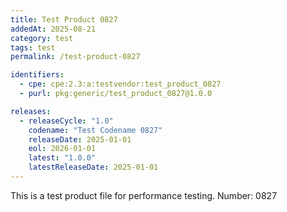 ```yaml
---
title: Test Product 0827
addedAt: 2025-08-21
category: test
tags: test
permalink: /test-product-0827

identifiers:
  - cpe: cpe:2.3:a:testvendor:test_product_0827
  - purl: pkg:generic/test_product_0827@1.0.0

releases:
  - releaseCycle: "1.0"
    codename: "Test Codename 0827"
    releaseDate: 2025-01-01
    eol: 2026-01-01
    latest: "1.0.0"
    latestReleaseDate: 2025-01-01
---
```


This is a test product file for performance testing. Number: 0827

